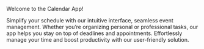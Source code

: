 Welcome to the Calendar App! 

Simplify your schedule with our intuitive interface, seamless event management.
Whether you’re organizing personal or professional tasks, our app helps you stay on top of deadlines and appointments. 
Effortlessly manage your time and boost productivity with our user-friendly solution.

